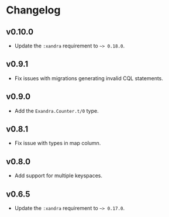 # Changelog

## v0.10.0

  * Update the `:xandra` requirement to `~> 0.18.0`.

## v0.9.1

  * Fix issues with migrations generating invalid CQL statements.

## v0.9.0

  * Add the `Exandra.Counter.t/0` type.

## v0.8.1

  * Fix issue with types in map column.

## v0.8.0

  * Add support for multiple keyspaces.

## v0.6.5

  * Update the `:xandra` requirement to `~> 0.17.0`.

